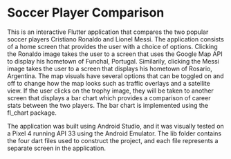 # Soccer Player Comparison

This is an interactive Flutter application that compares the two popular soccer players Cristiano Ronaldo and Lionel Messi. The application consists of a
home screen that provides the user with a choice of options. Clicking the Ronaldo image takes the user to a screen that uses the Google Map API to display
his hometown of Funchal, Portugal. Similarily, clicking the Messi image takes the user to a screen that displays his hometown of Rosario, Argentina. The
map visuals have several options that can be toggled on and off to change how the map looks such as traffic overlays and a satellite view. If the user
clicks on the trophy image, they will be taken to another screen that displays a bar chart which provides a comparison of career stats between the two
players. The bar chart is implemented using the fl_chart package.

The application was built using Android Studio, and it was visually tested on a Pixel 4 running API 33 using the Android Emulator. The lib folder contains
the four dart files used to construct the project, and each file represents a separate screen in the application.
